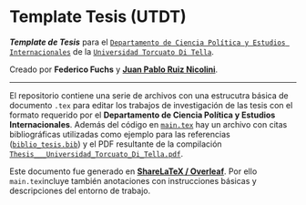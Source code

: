 # Template Tesis (UTDT)

***Template de Tesis*** para el [`Departamento de Ciencia Política y Estudios Internacionales`](http://utdt.edu/ver_contenido.php?id_contenido=104&id_item_menu=441) de la [`Universidad Torcuato Di Tella`](http://www.utdt.edu). 

Creado por **Federico Fuchs** y [**Juan Pablo Ruiz Nicolini**](http://www.tuqmano.com).

---

El repositorio contiene una serie de archivos con una estrucutra básica de documento `.tex` para editar los trabajos de investigación de las tesis con el formato requerido por el **Departamento de Ciencia Política y Estudios Internacionales**. Además del código en [`main.tex`](https://github.com/TuQmano/template_Thesis.UTDT/blob/master/main.tex) hay un archivo con citas bibliográficas utilizadas como ejemplo para las referencias ([`biblio_tesis.bib`](https://github.com/TuQmano/template_Thesis.UTDT/blob/master/biblio_tesis.bib)) y el PDF resultante de la compilación [`Thesis___Universidad_Torcuato_Di_Tella.pdf`](https://github.com/TuQmano/template_Thesis.UTDT/blob/master/Thesis___Universidad_Torcuato_Di_Tella.pdf). 

Este documento fue generado en [**ShareLaTeX / Overleaf**](https://www.overleaf.com/read/hvjphgfvmhmk). Por ello `main.tex`incluye también anotaciones con instrucciones básicas y descripciones del entorno de trabajo.

